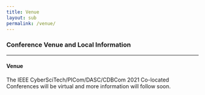 ```yaml
---
title: Venue
layout: sub
permalink: /venue/
---
```

<h3>Conference Venue and Local Information</h3>
<hr/>

<h4>Venue</h4>
<p>
<p>The IEEE CyberSciTech/PICom/DASC/CDBCom 2021 Co-located Conferences will be virtual and more information will follow soon.
     
</p>
